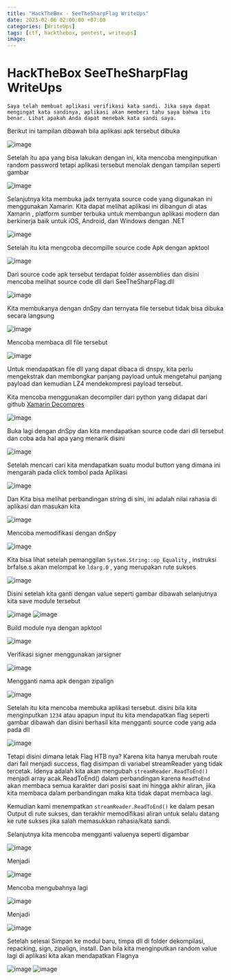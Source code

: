 ```yaml
---
title: "HackTheBox - SeeTheSharpFlag WriteUps"
date: 2023-02-06 02:00:00 +07:00
categories: [WriteUps]
tags: [ctf, hackthebox, pentest, writeups]
image: 
---
```


# HackTheBox SeeTheSharpFlag WriteUps

```
Saya telah membuat aplikasi verifikasi kata sandi. Jika saya dapat mengingat kata sandinya, aplikasi akan memberi tahu saya bahwa itu benar. Lihat apakah Anda dapat menebak kata sandi saya.
```

Berikut ini tampilan dibawah bila aplikasi apk tersebut dibuka

![image](https://media.discordapp.net/attachments/740245586095112242/1071993124685103194/image.png)

Setelah itu apa yang bisa lakukan dengan ini, kita mencoba menginputkan random password tetapi aplikasi tersebut menolak dengan tampilan seperti gambar

![image](https://media.discordapp.net/attachments/740245586095112242/1072000486103842878/image.png)

Selanjutnya kita membuka jadx ternyata source code yang digunakan ini menggunakan Xamarin. Kita dapat melihat aplikasi ini dibangun di atas Xamarin , platform sumber terbuka untuk membangun aplikasi modern dan berkinerja baik untuk iOS, Android, dan Windows dengan .NET

![image](https://media.discordapp.net/attachments/740245586095112242/1072000706053152909/image.png)

Setelah itu kita mengcoba decompille source code Apk dengan apktool

![image](https://media.discordapp.net/attachments/740245586095112242/1072021190622846996/image.png)

Dari source code apk tersebut terdapat folder assemblies dan disini mencoba melihat source code dll dari SeeTheSharpFlag.dll

![image](https://media.discordapp.net/attachments/740245586095112242/1072022080750637107/image.png)

Kita membukanya dengan dnSpy dan ternyata file tersebut tidak bisa dibuka secara langsung

![image](https://media.discordapp.net/attachments/740245586095112242/1072023039979573258/image.png)

Mencoba membaca dll file tersebut

![image](https://media.discordapp.net/attachments/740245586095112242/1072034362406735902/image.png)

Untuk mendapatkan file dll yang dapat dibaca di dnspy, kita perlu mengekstrak dan membongkar panjang payload untuk mengetahui panjang payload dan kemudian LZ4 mendekompresi payload tersebut.

Kita mencoba menggunakan decompiler dari python yang didapat dari github [Xamarin Decompres](https://github.com/NickstaDB/xamarin-decompress) 

![image](https://media.discordapp.net/attachments/740245586095112242/1072037490329923665/image.png)

Buka lagi dengan dnSpy dan kita mendapatkan source code dari dll tersebut dan coba ada hal apa yang menarik disini

![image](https://media.discordapp.net/attachments/740245586095112242/1072037767162376312/image.png)

Setelah mencari cari kita mendapatkan suatu modul button yang dimana ini mengarah pada click tombol pada Aplikasi

![image](https://media.discordapp.net/attachments/740245586095112242/1072038024336134204/image.png)

Dan Kita bisa melihat perbandingan string di sini, ini adalah nilai rahasia di aplikasi dan masukan kita

![image](https://media.discordapp.net/attachments/740245586095112242/1072038244243488778/image.png)

Mencoba memodifikasi dengan dnSpy

![image](https://media.discordapp.net/attachments/740245586095112242/1072038480571547719/image.png)

Kita bisa lihat setelah pemanggilan ``System.String::op_Equality`` , instruksi brfalse.s akan melompat ke ``ldarg.0`` , yang merupakan rute sukses

![image](https://media.discordapp.net/attachments/740245586095112242/1072038750131068968/image.png)

Disini setelah kita ganti dengan value seperti gambar dibawah selanjutnya kita save module tersebut

![image](https://media.discordapp.net/attachments/740245586095112242/1072039044340531291/image.png)
![image](https://media.discordapp.net/attachments/740245586095112242/1072039239723782244/image.png)

Build module nya dengan apktool

![image](https://media.discordapp.net/attachments/740245586095112242/1072039438013693962/image.png)

Verifikasi signer menggunakan jarsigner

![image](https://media.discordapp.net/attachments/740245586095112242/1072039591709790238/image.png)

Mengganti nama apk dengan zipalign

![image](https://media.discordapp.net/attachments/740245586095112242/1072039835969261628/image.png)

Setelah itu kita mencoba membuka aplikasi tersebut. disini bila kita menginputkan ``1234`` atau apapun input itu kita mendapatkan flag seperti gambar dibawah dan disini berhasil kita mengganti source code yang ada pada dll

![image](https://media.discordapp.net/attachments/740245586095112242/1072040128949788732/image.png)

Tetapi disini dimana letak Flag HTB nya? Karena kita hanya merubah route dari fail menjadi success, flag disimpan di variabel streamReader yang tidak tercetak. Idenya adalah kita akan mengubah ``streamReader.ReadToEnd()`` menjadi array acak.ReadToEnd() dalam perbandingan karena ``ReadToEnd`` akan membaca semua karakter dari posisi saat ini hingga akhir aliran, jika kita membaca dalam perbandingan maka kita tidak dapat membaca lagi.

Kemudian kami menempatkan ``streamReader.ReadToEnd()`` ke dalam pesan Output di rute sukses, dan terakhir memodifikasi aliran untuk selalu datang ke rute sukses jika salah memasukkan rahasia/kata sandi.


Selanjutnya kita mencoba mengganti valuenya seperti digambar 

![image](https://media.discordapp.net/attachments/740245586095112242/1072040622279634954/image.png)

Menjadi

![image](https://media.discordapp.net/attachments/740245586095112242/1072040781902262322/image.png)

Mencoba mengubahnya lagi

![image](https://media.discordapp.net/attachments/740245586095112242/1072041034260946964/image.png)

Menjadi

![image](https://media.discordapp.net/attachments/740245586095112242/1072041266851876884/image.png)

Setelah selesai Simpan ke modul baru, timpa dll di folder dekompilasi, repacking, sign, zipalign, install. Dan bila kita menginputkan random value lagi di aplikasi kita akan mendapatkan Flagnya

![image](https://media.discordapp.net/attachments/740245586095112242/1072041463518609479/image.png)
![image](https://media.discordapp.net/attachments/740245586095112242/1072041535358631986/image.png?width=645&height=606)
